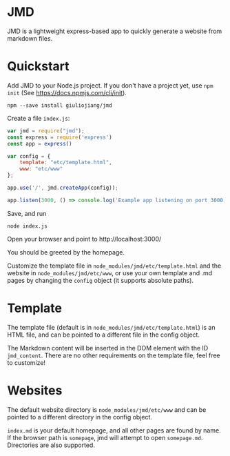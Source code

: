 # JMD

JMD is a lightweight express-based app to quickly generate a website from markdown files.

# Quickstart

Add JMD to your Node.js project. If you don't have a project yet, use `npm init` (See https://docs.npmjs.com/cli/init).

```
npm --save install giuliojiang/jmd
```

Create a file `index.js`:

```javascript
var jmd = require("jmd");
const express = require('express')
const app = express()

var config = {
    template: "etc/template.html",
    www: "etc/www"
};

app.use('/', jmd.createApp(config));

app.listen(3000, () => console.log('Example app listening on port 3000!'))
```

Save, and run

```
node index.js
```

Open your browser and point to http://localhost:3000/

You should be greeted by the homepage.

Customize the template file in `node_modules/jmd/etc/template.html` and the website in `node_modules/jmd/etc/www`, or use your own template and .md pages by changing the `config` object (it supports absolute paths).

# Template

The template file (default is in `node_modules/jmd/etc/template.html`) is an HTML file, and can be pointed to a different file in the config object.

The Markdown content will be inserted in the DOM element with the ID `jmd_content`. There are no other requirements on the template file, feel free to customize!

# Websites

The default website directory is `node_modules/jmd/etc/www` and can be pointed to a different directory in the config object.

`index.md` is your default homepage, and all other pages are found by name. If the browser path is `somepage`, jmd will attempt to open `somepage.md`. Directories are also supported.